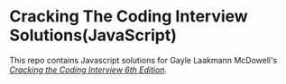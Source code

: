 # Cracking The Coding Interview Solutions(JavaScript)

This repo contains Javascript solutions for Gayle Laakmann McDowell's [*Cracking the Coding Interview 6th Edition*](http://a.co/baneyGe). 

